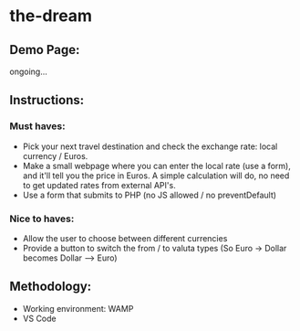 # the-dream
## Demo Page:
ongoing...
## Instructions:
### Must haves:
- Pick your next travel destination and check the exchange rate: local currency / Euros.
- Make a small webpage where you can enter the local rate (use a form), and it'll tell you the price in Euros. A simple calculation will do, no need to get updated rates from external API's.
- Use a form that submits to PHP (no JS allowed / no preventDefault)
### Nice to haves:
- Allow the user to choose between different currencies
- Provide a button to switch the from / to valuta types (So Euro -> Dollar becomes Dollar --> Euro)
  
## Methodology:
- Working environment: WAMP
- VS Code